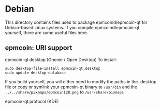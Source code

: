 
Debian
====================
This directory contains files used to package epmcoind/epmcoin-qt
for Debian-based Linux systems. If you compile epmcoind/epmcoin-qt yourself, there are some useful files here.

## epmcoin: URI support ##


epmcoin-qt.desktop  (Gnome / Open Desktop)
To install:

	sudo desktop-file-install epmcoin-qt.desktop
	sudo update-desktop-database

If you build yourself, you will either need to modify the paths in
the .desktop file or copy or symlink your epmcoin-qt binary to `/usr/bin`
and the `../../share/pixmaps/epmcoin128.png` to `/usr/share/pixmaps`

epmcoin-qt.protocol (KDE)

